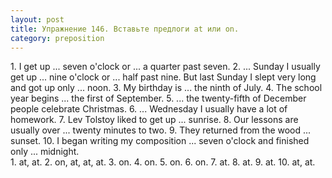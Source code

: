 ```yaml
---
layout: post
title: Упражнение 146. Вставьте предлоги at или on.
category: preposition
---
```

<section class="question">
1. I get up ... seven o'clock or ... a quarter past seven. 2. ... Sunday I usually get up ... nine o'clock or ... half past nine. But last Sunday I slept very long and got up only ... noon. 3. My birthday is ... the ninth of July. 4. The school year begins ... the first of September. 5. ... the twenty-fifth of December people celebrate Christmas. 6. ... Wednesday I usually have a lot of homework. 7. Lev Tolstoy liked to get up ... sunrise. 8. Our lessons are usually over ... twenty minutes to two. 9. They returned from the wood ... sunset. 10. I began writing my composition ... seven o'clock and finished only ... midnight.
</section>

<section class="answer">
1. at, at. 2. on, at, at, at. 3. on. 4. on. 5. on. 6. on. 7. at. 8. at. 9. at. 10. at, at.
</section>